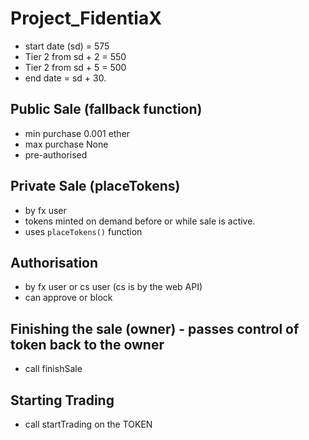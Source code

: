 # Project_FidentiaX

* start date (sd) = 575
* Tier 2 from sd + 2 = 550
* Tier 2 from sd + 5 = 500
* end date = sd + 30.

## Public Sale (fallback function)

* min purchase 0.001 ether
* max purchase None
* pre-authorised

## Private Sale (placeTokens)

* by fx user
* tokens minted on demand before or while sale is active.
* uses `placeTokens()` function

## Authorisation

* by fx user or cs user (cs is by the web API)
* can approve or block

## Finishing the sale (owner) - passes control of token back to the owner

* call finishSale 

## Starting Trading

* call startTrading on the TOKEN



